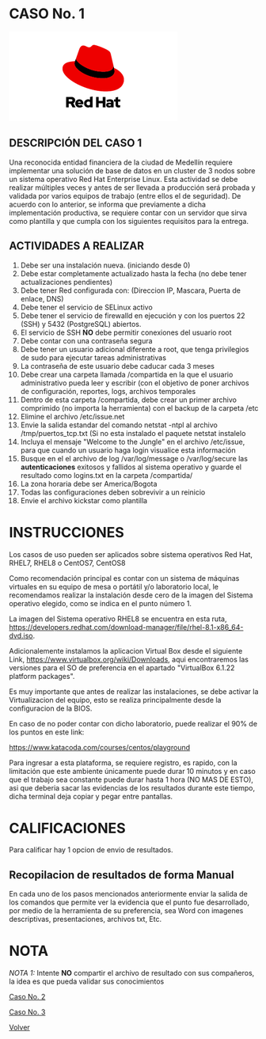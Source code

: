 # CASO No. 1

![Ref](Images/red-hat-logo.png)


## DESCRIPCIÓN DEL CASO 1

Una reconocida entidad financiera de la ciudad de Medellín requiere implementar una solución de base de datos en un cluster de 3 nodos sobre un sistema operativo Red Hat Enterprise Linux. Esta actividad se debe realizar múltiples veces y antes de ser llevada a producción será probada y validada por varios equipos de trabajo (entre ellos el de seguridad). De acuerdo con lo anterior, se informa que previamente a dicha implementación productiva, se requiere contar con un servidor que sirva como plantilla y que cumpla con los siguientes requisitos para la entrega.

## ACTIVIDADES A REALIZAR

1. Debe ser una instalación nueva. (iniciando desde 0)
2. Debe estar completamente actualizado hasta la fecha (no debe tener actualizaciones pendientes)
3. Debe tener Red configurada con: (Direccion IP, Mascara, Puerta de enlace, DNS)
4. Debe tener el servicio de SELinux activo
5. Debe tener el servicio de firewalld en ejecución y con los puertos 22 (SSH) y 5432 (PostgreSQL) abiertos.
6. El servicio de SSH **NO** debe permitir conexiones del usuario root
7. Debe contar con una contraseña segura
8. Debe tener un usuario adicional diferente a root, que tenga privilegios de sudo para ejecutar tareas administrativas
9. La contraseña de este usuario debe caducar cada 3 meses
10. Debe crear una carpeta llamada /compartida en la que el usuario administrativo pueda leer y escribir (con el objetivo de poner archivos de configuración, reportes, logs, archivos temporales
11. Dentro de esta carpeta /compartida, debe crear un primer archivo comprimido (no importa la herramienta) con el backup de la carpeta /etc
12. Elimine el archivo /etc/issue.net
13. Envie la salida estandar del comando netstat -ntpl al archivo /tmp/puertos_tcp.txt (Si no esta instalado el paquete netstat instalelo
14. Incluya el mensaje "Welcome to the Jungle" en el archivo /etc/issue, para que cuando un usuario haga login visualice esta información
15. Busque en el el archivo de log /var/log/message o /var/log/secure las **autenticaciones** exitosos y fallidos al sistema operativo y guarde el resultado como logins.txt en la carpeta /compartida/
16. La zona horaria debe ser America/Bogota
17. Todas las configuraciones deben sobrevivir a un reinicio
18. Envie el archivo kickstar como plantilla 






# INSTRUCCIONES

Los casos de uso pueden ser aplicados sobre sistema operativos Red Hat, RHEL7, RHEL8 o CentOS7, CentOS8

Como recomendación principal es contar con un sistema de máquinas virtuales en su equipo de mesa o portátil y/o laboratorio local, le recomendamos realizar la instalación desde cero de la imagen del Sistema operativo elegido, como se indica en el punto número 1.

La imagen del Sistema operativo RHEL8 se encuentra en esta ruta, https://developers.redhat.com/download-manager/file/rhel-8.1-x86_64-dvd.iso. 

Adicionalemente instalamos la aplicacion Virtual Box desde el siguiente Link, https://www.virtualbox.org/wiki/Downloads, aqui encontraremos las versiones para el SO de preferencia en el apartado "VirtualBox 6.1.22 platform packages".

Es muy importante que antes de realizar las instalaciones, se debe activar la Virtualizacion del equipo, esto se realiza principalmente desde la configuracion de la BIOS.

En caso de no poder contar con dicho laboratorio, puede realizar el 90% de los puntos en este link:

https://www.katacoda.com/courses/centos/playground

Para ingresar a esta plataforma, se requiere registro, es rapido, con la limitación que este ambiente únicamente puede durar 10 minutos y en caso que el trabajo sea constante puede durar hasta 1 hora (NO MAS DE ESTO), asi que deberia sacar las evidencias de los resultados durante este tiempo, dicha terminal deja copiar y pegar entre pantallas.

# CALIFICACIONES
Para calificar hay 1 opcion de envio de resultados.

## Recopilacion de resultados de forma Manual
En cada uno de los pasos mencionados anteriormente enviar la salida de los comandos que permite ver la evidencia que el punto fue desarrollado, por medio de la herramienta de su preferencia, sea Word con imagenes descriptivas, presentaciones, archivos txt, Etc.



# NOTA
*NOTA 1:* Intente **NO** compartir el archivo de resultado con sus compañeros, la idea es que pueda validar sus conocimientos





[Caso No. 2](Caso2.md)

[Caso No. 3](caso3.md) 

[Volver](README.md) 
